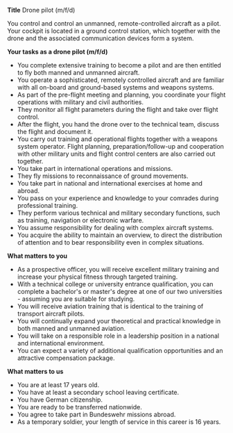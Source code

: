 **Title**
Drone pilot (m/f/d)

You control and control an unmanned, remote-controlled aircraft as a pilot. Your cockpit is located in a ground control station, which together with the drone and the associated communication devices form a system.

**Your tasks as a drone pilot (m/f/d)**

-	You complete extensive training to become a pilot and are then entitled to fly both manned and unmanned aircraft.
-	You operate a sophisticated, remotely controlled aircraft and are familiar with all on-board and ground-based systems and weapons systems.
-	As part of the pre-flight meeting and planning, you coordinate your flight operations with military and civil authorities.
-	They monitor all flight parameters during the flight and take over flight control.
-	After the flight, you hand the drone over to the technical team, discuss the flight and document it.
-	You carry out training and operational flights together with a weapons system operator. Flight planning, preparation/follow-up and cooperation with other military units and flight control centers are also carried out together.
-	You take part in international operations and missions.
-	They fly missions to reconnaissance of ground movements.
-	You take part in national and international exercises at home and abroad.
-	You pass on your experience and knowledge to your comrades during professional training.
-	They perform various technical and military secondary functions, such as training, navigation or electronic warfare.
-	You assume responsibility for dealing with complex aircraft systems.
-	You acquire the ability to maintain an overview, to direct the distribution of attention and to bear responsibility even in complex situations.

**What matters to you**

-	As a prospective officer, you will receive excellent military training and increase your physical fitness through targeted training.
-	With a technical college or university entrance qualification, you can complete a bachelor's or master's degree at one of our two universities - assuming you are suitable for studying.
-	You will receive aviation training that is identical to the training of transport aircraft pilots.
-	You will continually expand your theoretical and practical knowledge in both manned and unmanned aviation.
-	You will take on a responsible role in a leadership position in a national and international environment.
-	You can expect a variety of additional qualification opportunities and an attractive compensation package.

**What matters to us**

-	You are at least 17 years old.
-	You have at least a secondary school leaving certificate.
-	You have German citizenship.
-	You are ready to be transferred nationwide.
-	You agree to take part in Bundeswehr missions abroad.
-	As a temporary soldier, your length of service in this career is 16 years.

